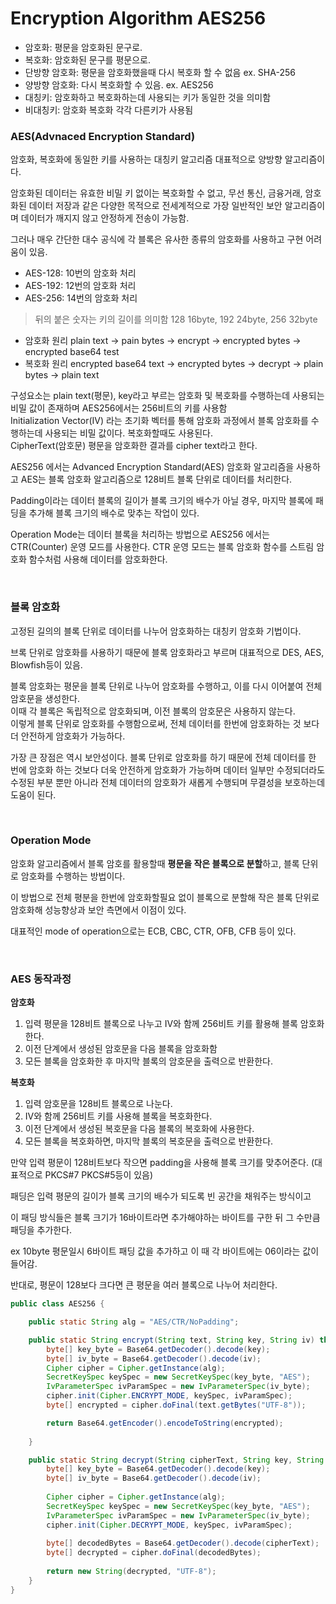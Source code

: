 # Encryption Algorithm AES256

- 암호화: 평문을 암호화된 문구로. 
- 복호화: 암호화된 문구를 평문으로.
- 단방향 암호화: 평문을 암호화했을때 다시 복호화 할 수 없음 ex. SHA-256
- 양방향 암호화: 다시 복호화할 수 있음. ex. AES256
- 대칭키: 암호화하고 복호화하는데 사용되는 키가 동일한 것을 의미함
- 비대칭키: 암호화 복호화 각각 다른키가 사용됨

### AES(Advnaced Encryption Standard)

암호화, 복호화에 동일한 키를 사용하는 대칭키 알고리즘 대표적으로 양방향 알고리즘이다.

암호화된 데이터는 유효한 비밀 키 없이는 복호화할 수 없고, 무선 통신, 금융거래, 암호화된 데이터 저장과 같은 다양한 목적으로 전세계적으로 가장 일반적인 보안 알고리즘이며 데이터가 깨지지 않고 안정하게 전송이 가능함.

그러나 매우 간단한 대수 공식에 각 블록은 유사한 종류의 암호화를 사용하고 구현 어려움이 있음.

- AES-128: 10번의 암호화 처리
- AES-192: 12번의 암호화 처리
- AES-256: 14번의 암호화 처리

> 뒤의 붙은 숫자는 키의 길이를 의미함 128 16byte, 192 24byte, 256 32byte

- 암호화 원리 plain text -> pain bytes -> encrypt -> encrypted bytes -> encrypted base64 test
- 복호화 원리 encrypted base64 text -> encrypted bytes -> decrypt -> plain bytes -> plain text

구성요소는 plain text(평문), key라고 부르는 암호화 및 복호화를 수행하는데 사용되는 비밀 값이 존재하며 AES256에서는 256비트의 키를 사용함  
Initialization Vector(IV) 라는 초기화 벡터를 통해 암호화 과정에서 블록 암호화를 수행하는데 사용되는 비밀 값이다. 복호화할때도 사용된다.  
CipherText(암호문) 평문을 암호화한 결과를 cipher text라고 한다.

AES256 에서는 Advanced Encryption Standard(AES) 암호화 알고리즘을 사용하고 AES는 블록 암호화 알고리즘으로 128비트 블록 단위로 데이터를 처리한다.

Padding이라는 데이터 블록의 길이가 블록 크기의 배수가 아닐 경우, 마지막 블록에 패딩을 추가해 블록 크기의 배수로 맞추는 작업이 있다.

Operation Mode는 데이터 블록을 처리하는 방법으로 AES256 에서는 CTR(Counter) 운영 모드를 사용한다. CTR 운영 모드는 블록 암호화 함수를 스트림 암호화 함수처럼 사용해 데이터를 암호화한다.

<br>

### 블록 암호화

고정된 길의의 블록 단위로 데이터를 나누어 암호화하는 대칭키 암호화 기법이다.

브록 단위로 암호화를 사용하기 때문에 블록 암호화라고 부르며 대표적으로 DES, AES, Blowfish등이 있음.

블록 암호화는 평문을 블록 단위로 나누어 암호화를 수행하고, 이를 다시 이어붙여 전체 암호문을 생성한다.  
이때 각 블록은 독립적으로 암호화되며, 이전 블록의 암호문은 사용하지 않는다.  
이렇게 블록 단위로 암호화를 수행함으로써, 전체 데이터를 한번에 암호화하는 것 보다 더 안전하게 암호화가 가능하다.

가장 큰 장점은 역시 보안성이다. 블록 단위로 암호화를 하기 때문에 전체 데이터를 한 번에 암호화 하는 것보다 더욱 안전하게 암호화가 가능하며
데이터 일부만 수정되더라도 수정된 부분 뿐만 아니라 전체 데이터의 암호화가 새롭게 수행되며 무결성을 보호하는데 도움이 된다.

<br>

### Operation Mode

암호화 알고리즘에서 블록 암호를 활용할때 **평문을 작은 블록으로 분할**하고, 블록 단위로 암호화를 수행하는 방법이다.

이 방법으로 전체 평분을 한번에 암호화할필요 없이 블록으로 분할해 작은 블록 단위로 암호화해 성능향상과 보안 측면에서 이점이 있다.

대표적인 mode of operation으로는 ECB, CBC, CTR, OFB, CFB 등이 있다.

<br>

### AES 동작과정

**암호화**
1. 입력 평문을 128비트 블록으로 나누고 IV와 함께 256비트 키를 활용해 블록 암호화한다.
2. 이전 단계에서 생성된 암호문을 다음 블록을 암호화함
3. 모든 블록을 암호화한 후 마지막 블록의 암호문을 출력으로 반환한다.

**복호화**
1. 입력 암호문을 128비트 블록으로 나눈다.
2. IV와 함께 256비트 키를 사용해 블록을 복호화한다.
3. 이전 단계에서 생성된 복호문을 다음 블록의 복호화에 사용한다.
4. 모든 블록을 복호화하면, 마지막 블록의 복호문을 출력으로 반환한다.

만약 입력 평문이 128비트보다 작으면 padding을 사용해 블록 크기를 맞추어준다. (대표적으로 PKCS#7 PKCS#5등이 있음)

패딩은 입력 평문의 길이가 블록 크기의 배수가 되도록 빈 공간을 채워주는 방식이고

이 패딩 방식들은 블록 크기가 16바이트라면 추가해야하는 바이트를 구한 뒤 그 수만큼 패딩을 추가한다. 

ex 10byte 평문일시 6바이트 패딩 값을 추가하고 이 때 각 바이트에는 06이라는 값이 들어감.

반대로, 평문이 128보다 크다면 큰 평문을 여러 블록으로 나누어 처리한다. 

```java
public class AES256 {  

	public static String alg = "AES/CTR/NoPadding";  

	public static String encrypt(String text, String key, String iv) throws Exception {  
		byte[] key_byte = Base64.getDecoder().decode(key);  
		byte[] iv_byte = Base64.getDecoder().decode(iv);  
		Cipher cipher = Cipher.getInstance(alg);  
		SecretKeySpec keySpec = new SecretKeySpec(key_byte, "AES");  
		IvParameterSpec ivParamSpec = new IvParameterSpec(iv_byte);  
		cipher.init(Cipher.ENCRYPT_MODE, keySpec, ivParamSpec);
		byte[] encrypted = cipher.doFinal(text.getBytes("UTF-8"));  

		return Base64.getEncoder().encodeToString(encrypted);  
	  
	}  

	public static String decrypt(String cipherText, String key, String iv) throws Exception {  
		byte[] key_byte = Base64.getDecoder().decode(key);  
		byte[] iv_byte = Base64.getDecoder().decode(iv);  
		  
		Cipher cipher = Cipher.getInstance(alg);  
		SecretKeySpec keySpec = new SecretKeySpec(key_byte, "AES");  
		IvParameterSpec ivParamSpec = new IvParameterSpec(iv_byte);  
		cipher.init(Cipher.DECRYPT_MODE, keySpec, ivParamSpec);  
		  
		byte[] decodedBytes = Base64.getDecoder().decode(cipherText);  
		byte[] decrypted = cipher.doFinal(decodedBytes);  
		  
		return new String(decrypted, "UTF-8");  
	}  
}
```